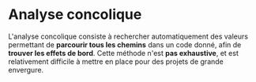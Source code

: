 # Analyse concolique

L'analyse concolique consiste à rechercher automatiquement des valeurs permettant de **parcourir tous les chemins** dans un code donné, afin de **trouver les effets de bord**.
Cette méthode n'est **pas exhaustive**, et est relativement difficile à mettre en place pour des projets de grande envergure.